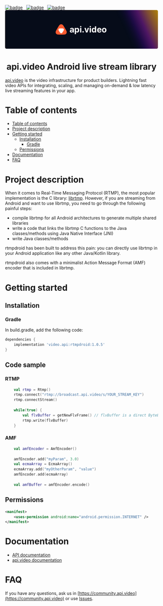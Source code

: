 [![badge](https://img.shields.io/twitter/follow/api_video?style=social)](https://twitter.com/intent/follow?screen_name=api_video) &nbsp; [![badge](https://img.shields.io/github/stars/apivideo/api.video-android-live-stream?style=social)](https://github.com/apivideo/api.video-android-live-stream) &nbsp; [![badge](https://img.shields.io/discourse/topics?server=https%3A%2F%2Fcommunity.api.video)](https://community.api.video)
![](https://github.com/apivideo/.github/blob/main/assets/apivideo_banner.png)
<h1 align="center">api.video Android live stream library</h1>

[api.video](https://api.video) is the video infrastructure for product builders. Lightning fast video APIs for integrating, scaling, and managing on-demand & low latency live streaming features in your app.

# Table of contents

- [Table of contents](#table-of-contents)
- [Project description](#project-description)
- [Getting started](#getting-started)
  - [Installation](#installation)
    - [Gradle](#gradle)
  - [Permissions](#permissions)
- [Documentation](#documentation)
- [FAQ](#faq)

# Project description

When it comes to Real-Time Messaging Protocol (RTMP), the most popular implementation is the C
library: [librtmp](http://git.ffmpeg.org/rtmpdump). However, if you are streaming from Android and
want to use librtmp, you need to go through the following painful steps:

- compile librtmp for all Android architectures to generate multiple shared libraries
- write a code that links the librtmp C functions to the Java classes/methods using Java Native
  Interface (JNI)
- write Java classes/methods

rtmpdroid has been built to address this pain: you can directly use librtmp in your Android
application like any other Java/Kotlin library.

rtmpdroid also comes with a minimalist Action Message Format (AMF) encoder that is included in
librtmp.

# Getting started

## Installation

### Gradle

In build.gradle, add the following code:

```groovy
dependencies {
    implementation 'video.api:rtmpdroid:1.0.5'
}
```

## Code sample

### RTMP

```kotlin
    val rtmp = Rtmp()
    rtmp.connect("rtmp://broadcast.api.video/s/YOUR_STREAM_KEY")
    rtmp.connectStream()
    
    while(true) {
        val flvBuffer = getNewFlvFrame() // flvBuffer is a direct ByteBuffer 
        rtmp.write(flvBuffer)
    }
```

### AMF

```kotlin
    val amfEncoder = AmfEncoder()

    amfEncoder.add("myParam", 3.0)
    val ecmaArray = EcmaArray()
    ecmaArray.add("myOtherParam", "value")
    amfEncoder.add(ecmaArray)

    val amfBuffer = amfEncoder.encode()
```

## Permissions

```xml
<manifest>
    <uses-permission android:name="android.permission.INTERNET" />
</manifest>
```

# Documentation

* [API documentation](https://apivideo.github.io/api.video-rtmpdroid/)
* [api.video documentation](https://docs.api.video)

# FAQ

If you have any questions, ask us in [https://community.api.video](https://community.api.video) or use [Issues].


[//]: # (These are reference links used in the body of this note and get stripped out when the markdown processor does its job. There is no need to format nicely because it shouldn't be seen. Thanks SO - http://stackoverflow.com/questions/4823468/store-comments-in-markdown-syntax)

[Issues]: <https://github.com/apivideo/api.video-rtmpdroid/issues>
